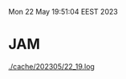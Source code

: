 Mon 22 May 19:51:04 EEST 2023
# JAM
<a href='./cache/202305/22_19.log'>./cache/202305/22_19.log</a>
